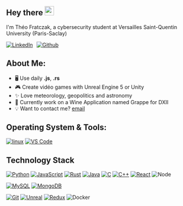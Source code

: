 ## Hey there <img src="https://media.giphy.com/media/hvRJCLFzcasrR4ia7z/giphy.gif" width="25">

I'm Théo Fratczak, a cybersecurity student at Versailles Saint-Quentin University (Paris-Saclay)

<p style="display: flex; align-items: center; gap: 10px;">
  <a href="https://linkedin.com/in/th%C3%A9o-fratczak-28ba64221" target="_blank">
    <img alt="LinkedIn" src="https://img.shields.io/badge/LinkedIn-%230077B5.svg?&style=for-the-badge&logo=linkedin&logoColor=white" />
  </a>
  <a href="https://github.com/bynawers" target="_blank">
    <img alt="Github" src="https://img.shields.io/badge/GitHub-%2312100E.svg?&style=for-the-badge&logo=Github&logoColor=white" />
  </a>
</p>


## About Me:
- 🖥️ Use daily **.js**, **.rs**
- 🎮 Create vidéo games with Unreal Engine 5 or Unity
- ✨ Love meteorology, geopolitics and astronomy
- 💼 Currently work on a Wine Application named Grappe for DXII
- 💡 Want to contact me? [email](mailto:Theo.fratczak@gmail.com)

## Operating System & Tools:

[![linux](https://img.shields.io/badge/System-Arch%20Linux-1793D1?style=flat-square&logo=archlinux&logoColor=ffffff)](https://www.ubuntu-fr.org/)
[![VS Code](https://img.shields.io/badge/IDE-VSCode-%23007ACC?style=flat-square&logo=Visual-studio-code)](https://code.visualstudio.com/)

## Technology Stack

[![Python](https://img.shields.io/badge/-Python-3776AB?style=flat-square&logo=python&logoColor=ffffff)](https://www.python.org/)
[![JavaScript](https://img.shields.io/badge/-JavaScript-%23F7DF1C?style=flat-square&logo=javascript&logoColor=000000&labelColor=%23F7DF1C&color=%23F7DF1C)](https://www.javascript.com/)
[![Rust](https://img.shields.io/badge/-Rust-000000?style=flat-square&logo=rust&logoColor=ffffff)](https://www.rust-lang.org/fr)
[![Java](https://img.shields.io/badge/-Java-ea2d2f?style=flat-square&logo=Java&logoColor=ffffff)](https://www.java.com)
[![C](https://img.shields.io/badge/-C-A8B9CC?style=flat-square&logo=c&logoColor=ffffff)](https://www.cprogramming.com/)
[![C++](https://img.shields.io/badge/-C++-00599C?style=flat-square&logo=cplusplus&logoColor=ffffff)](https://www.cprogramming.com/)
[![React](https://img.shields.io/badge/-React_Native-04a5cf?style=flat-square&logo=react&logoColor=ffffff)](https://reactnative.dev/)
![Node](https://img.shields.io/badge/Node%20Js-339933?style=flat-square&logo=Node.js&logoColor=ffffff)

[![MySQL](https://img.shields.io/badge/-MySQL-4479A1?style=flat-square&logo=MySQL&logoColor=ffffff)](https://www.mysql.com/)
[![MongoDB](https://img.shields.io/badge/-MongoDB-47A248?style=flat-square&logo=MongoDB&logoColor=ffffff)](https://www.mongodb.com/)

[![Git](https://img.shields.io/badge/-Git-%23F05032?style=flat-square&logo=git&logoColor=%23ffffff)](https://git-scm.com/)
[![Unreal](https://img.shields.io/badge/-Unreal_Engine-000000?style=flat-square&logo=unreal%20Engine&logoColor=%23ffffff)](https://www.unrealengine.com/en-US)
[![Redux](https://img.shields.io/badge/-Redux-764ABC?style=flat-square&logo=redux&logoColor=%23ffffff)](https://redux.js.org/)
<img alt="Docker" src="https://img.shields.io/badge/-Docker-46a2f1?style=flat-square&logo=docker&logoColor=white" />
